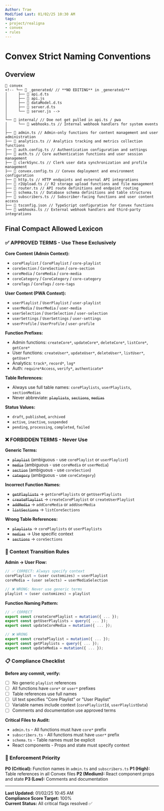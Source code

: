 ```yaml
---
Author: Trae  
Modified Last: 01/02/25 10:30 AM  
tags:
- project/realigna
- convex
- rules
---
```


# Convex Strict Naming Conventions

## Overview
```
📂 convex
<!-- └── 📂 _generated/ // **NO EDITING** in _generated/**
│     ├── 📄 api.d.ts
│     ├── 📄 api.js
│     ├── 📄 dataModel.d.ts
│     ├── 📄 server.d.ts
│     └── 📄 server.js -->
│
└── 📂 internal/ // Doe not get pulled in api.ts / pwa 
│     └── 📄 webhooks.ts // Internal webhook handlers for system events
│
├── 📄 admin.ts // Admin-only functions for content management and user administration
├── 📄 analytics.ts // Analytics tracking and metrics collection functions
├── 📄 auth.config.ts // Authentication configuration and settings
├── 📄 auth.ts // Core authentication functions and user session management
├── 📄 clerkSync.ts // Clerk user data synchronization and profile management
├── 📄 convex.config.ts // Convex deployment and environment configuration
├── 📄 http.ts // HTTP endpoints and external API integrations
├── 📄 r2Upload.ts // R2 storage upload functions and file management
├── 📄 router.ts // API route definitions and endpoint routing
├── 📄 schema.ts // Database schema definitions and table structures
├── 📄 subscribers.ts // Subscriber-facing functions and user content access
├── 📄 tsconfig.json // TypeScript configuration for Convex functions
└── 📄 webhooks.ts // External webhook handlers and third-party integrations

```
## Final Compact Allowed Lexicon

### ✅ APPROVED TERMS - Use These Exclusively

**Core Content (Admin Context):**
- `corePlaylist` / `CorePlaylist` / `core-playlist`
- `coreSection` / `CoreSection` / `core-section`
- `coreMedia` / `CoreMedia` / `core-media`
- `coreCategory` / `CoreCategory` / `core-category`
- `coreTags` / `CoreTags` / `core-tags`

**User Content (PWA Context):**
- `userPlaylist` / `UserPlaylist` / `user-playlist`
- `userMedia` / `UserMedia` / `user-media`
- `userSelection` / `UserSelection` / `user-selection`
- `userSettings` / `UserSettings` / `user-settings`
- `userProfile` / `UserProfile` / `user-profile`

**Function Prefixes:**
- Admin functions: `createCore*`, `updateCore*`, `deleteCore*`, `listCore*`, `getCore*`
- User functions: `createUser*`, `updateUser*`, `deleteUser*`, `listUser*`, `getUser*`
- Analytics: `track*`, `record*`, `log*`
- Auth: `require*Access`, `verify*`, `authenticate*`

**Table References:**
- Always use full table names: `corePlaylists`, `userPlaylists`, `sectionMedias`
- Never abbreviate: ~~`playlists`~~, ~~`sections`~~, ~~`medias`~~

**Status Values:**
- `draft`, `published`, `archived`
- `active`, `inactive`, `suspended`
- `pending`, `processing`, `completed`, `failed`

### ❌ FORBIDDEN TERMS - Never Use

**Generic Terms:**
- ~~`playlist`~~ (ambiguous - use `corePlaylist` or `userPlaylist`)
- ~~`media`~~ (ambiguous - use `coreMedia` or `userMedia`)
- ~~`section`~~ (ambiguous - use `coreSection`)
- ~~`category`~~ (ambiguous - use `coreCategory`)

**Incorrect Function Names:**
- ~~`getPlaylists`~~ → `getCorePlaylists` or `getUserPlaylists`
- ~~`createPlaylist`~~ → `createCorePlaylist` or `createUserPlaylist`
- ~~`addMedia`~~ → `addCoreMedia` or `addUserMedia`
- ~~`listSections`~~ → `listCoreSections`

**Wrong Table References:**
- ~~`playlists`~~ → `corePlaylists` or `userPlaylists`
- ~~`medias`~~ → Use specific context
- ~~`sections`~~ → `coreSections`

### 🔄 Context Transition Rules

**Admin → User Flow:**
```typescript
// ✅ CORRECT: Always specify context
corePlaylist → (user customizes) → userPlaylist
coreMedia → (user selects) → userMediaSelection

// ❌ WRONG: Never use generic terms
playlist → (user customizes) → playlist
```

**Function Naming Pattern:**
```typescript
// ✅ CORRECT
export const createCorePlaylist = mutation({ ... });
export const getUserPlaylists = query({ ... });
export const updateCoreMedia = mutation({ ... });

// ❌ WRONG
export const createPlaylist = mutation({ ... });
export const getPlaylists = query({ ... });
export const updateMedia = mutation({ ... });
```

### 📋 Compliance Checklist

**Before any commit, verify:**
- [ ] No generic `playlist` references
- [ ] All functions have `core*` or `user*` prefixes
- [ ] Table references use full names
- [ ] UI text specifies "Core Playlist" or "User Playlist"
- [ ] Variable names include context (`corePlaylistId`, `userPlaylistData`)
- [ ] Comments and documentation use approved terms

**Critical Files to Audit:**
- `admin.ts` - All functions must have `core*` prefix
- `subscribers.ts` - All functions must have `user*` prefix  
- `schema.ts` - Table names must be explicit
- React components - Props and state must specify context

### 🎯 Enforcement Priority

**P0 (Critical):** Function names in `admin.ts` and `subscribers.ts`
**P1 (High):** Table references in all Convex files
**P2 (Medium):** React component props and state
**P3 (Low):** Comments and documentation

---

**Last Updated:** 01/02/25 10:45 AM  
**Compliance Score Target:** 100%  
**Current Status:** All critical flags resolved ✅

